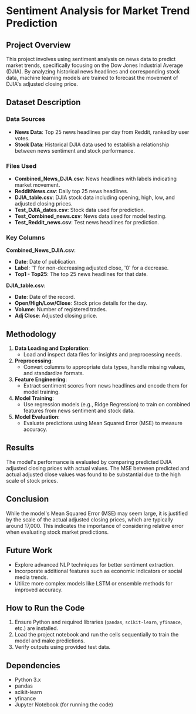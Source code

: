 # Sentiment Analysis for Market Trend Prediction

## Project Overview
This project involves using sentiment analysis on news data to predict market trends, specifically focusing on the Dow Jones Industrial Average (DJIA). By analyzing historical news headlines and corresponding stock data, machine learning models are trained to forecast the movement of DJIA's adjusted closing price.

## Dataset Description
### Data Sources
- **News Data**: Top 25 news headlines per day from Reddit, ranked by user votes.
- **Stock Data**: Historical DJIA data used to establish a relationship between news sentiment and stock performance.

### Files Used
- **Combined_News_DJIA.csv**: News headlines with labels indicating market movement.
- **RedditNews.csv**: Daily top 25 news headlines.
- **DJIA_table.csv**: DJIA stock data including opening, high, low, and adjusted closing prices.
- **Test_DJIA_dates.csv**: Stock data used for prediction.
- **Test_Combined_news.csv**: News data used for model testing.
- **Test_Reddit_news.csv**: Test news headlines for prediction.

### Key Columns
**Combined_News_DJIA.csv**:
- **Date**: Date of publication.
- **Label**: '1' for non-decreasing adjusted close, '0' for a decrease.
- **Top1 - Top25**: The top 25 news headlines for that date.

**DJIA_table.csv**:
- **Date**: Date of the record.
- **Open/High/Low/Close**: Stock price details for the day.
- **Volume**: Number of registered trades.
- **Adj Close**: Adjusted closing price.

## Methodology
1. **Data Loading and Exploration**:
   - Load and inspect data files for insights and preprocessing needs.
2. **Preprocessing**:
   - Convert columns to appropriate data types, handle missing values, and standardize formats.
3. **Feature Engineering**:
   - Extract sentiment scores from news headlines and encode them for model training.
4. **Model Training**:
   - Use regression models (e.g., Ridge Regression) to train on combined features from news sentiment and stock data.
5. **Model Evaluation**:
   - Evaluate predictions using Mean Squared Error (MSE) to measure accuracy.

## Results
The model's performance is evaluated by comparing predicted DJIA adjusted closing prices with actual values. The MSE between predicted and actual adjusted close values was found to be substantial due to the high scale of stock prices.

## Conclusion
While the model's Mean Squared Error (MSE) may seem large, it is justified by the scale of the actual adjusted closing prices, which are typically around 17,000. This indicates the importance of considering relative error when evaluating stock market predictions.

## Future Work
- Explore advanced NLP techniques for better sentiment extraction.
- Incorporate additional features such as economic indicators or social media trends.
- Utilize more complex models like LSTM or ensemble methods for improved accuracy.

## How to Run the Code
1. Ensure Python and required libraries (`pandas`, `scikit-learn`, `yfinance`, etc.) are installed.
2. Load the project notebook and run the cells sequentially to train the model and make predictions.
3. Verify outputs using provided test data.

## Dependencies
- Python 3.x
- pandas
- scikit-learn
- yfinance
- Jupyter Notebook (for running the code)

